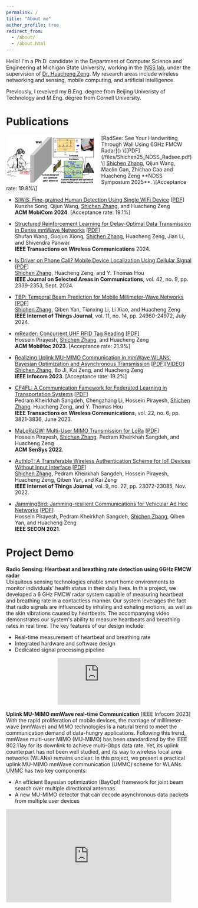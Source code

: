 ```yaml
---
permalink: /
title: "About me"
author_profile: true
redirect_from: 
  - /about/
  - /about.html
---
```


Hello! I'm a Ph.D. candidate in the Department of Computer Science and Engineering at Michigan State University, working in the [INSS lab](https://inss.egr.msu.edu), under the supervision of [Dr. Huacheng Zeng](https://inss.egr.msu.edu/team.html). My research areas include wireless networking and sensing, mobile computing, and artificial intelligence.  

Previously, I reveived my B.Eng. degree from Beijing Univeristy of Technology and M.Eng. degree from Cornell University. 

  
Publications 
======
<img src="/images/Radsee_teaser.png" align="left" width="243" height="135" style="margin-right: 15px;"/>   
[RadSee: See Your Handwriting Through Wall Using 6GHz FMCW Radar]() \[[PDF](/files/Shichen25_NDSS_Radsee.pdf)\]     
<ins>Shichen Zhang</ins>, Qijun Wang, Maolin Gan, Zhichao Cao and Huacheng Zeng   
**NDSS Symposium 2025**. \[Acceptance rate: 19.8%\] 

* [SiWiS: Fine-grained Human Detection Using Single WiFi Device]()  \[[PDF](/files/mobicom24-final.pdf)\]      
Kunzhe Song, Qijun Wang, <ins>Shichen Zhang</ins>, and Huacheng Zeng   
**ACM MobiCom 2024**. \[Acceptance rate: 19.1%\]    

* [Structured Reinforcement Learning for Delay-Optimal Data Transmission in Dense mmWave
Networks](https://ieeexplore.ieee.org/document/10577588) \[[PDF](/files/RL_Dense_mmWave_IEEE_TWC_2024.pdf)\]   
Shufan Wang, Guojun Xiong, <ins>Shichen Zhang</ins>, Huacheng Zeng, Jian Li, and Shivendra Panwar  
**IEEE Transactions on Wireless Communications** 2024. 

* [Is Driver on Phone Call? Mobile Device Localization Using Cellular Signal](https://ieeexplore.ieee.org/document/10556782) \[[PDF](/files/Shichen24_JSAC_PhoLoc.pdf)\]   
<ins>Shichen Zhang</ins>, Huacheng Zeng, and Y. Thomas Hou  
**IEEE Journal on Selected Areas in Communications**, vol. 42, no. 9, pp. 2339-2353, Sept. 2024.  

* [TBP: Temporal Beam Prediction for Mobile Millimeter-Wave Networks](https://ieeexplore.ieee.org/abstract/document/10509774) \[[PDF](/files/tbp_shichen2024.pdf)\]       
<ins>Shichen Zhang</ins>, Qiben Yan, Tianxing Li, Li Xiao, and Huacheng Zeng  
**IEEE Internet of Things Journal**, vol. 11, no. 14, pp. 24960-24972, July 2024.  

* [mReader: Concurrent UHF RFID Tag Reading](https://dl.acm.org/doi/10.1145/3565287.3610256) \[[PDF](/files/mreader2023.pdf)\]   
Hossein Pirayesh, <ins>Shichen Zhang</ins>, and Huacheng Zeng  
**ACM MobiHoc 2023**.  \[Acceptance rate: 21.9%\]   

* [Realizing Uplink MU-MIMO Communication in mmWave WLANs: Bayesian Optimization and Asynchronous Transmission](https://ieeexplore.ieee.org/document/10228888) \[[PDF](/files/shichen23_beamforming_infocom.pdf)\]\[[VIDEO](https://youtu.be/Q2Bk7i6O5mg?si=VcKf3Wqf6PIlwBTb)\]    
<ins>Shichen Zhang</ins>, Bo Ji, Kai Zeng, and Huacheng Zeng  
**IEEE Infocom 2023**.  \[Acceptance rate: 19.2%\]  

* [CF4FL: A Communication Famework for Federated Learning in Transportation Systems](https://ieeexplore.ieee.org/document/9961228) \[[PDF](/files/Pedram22_TWC_CF4FL.pdf)\]  
Pedram Kheirkhah Sangdeh, Chengzhang Li, Hossein Pirayesh, <ins>Shichen Zhang</ins>, Huacheng Zeng, and Y. Thomas Hou  
**IEEE Transactions on Wireless Communications**, vol. 22, no. 6, pp. 3821-3836, June 2023.    

* [MaLoRaGW: Multi-User MIMO Transmission for LoRa](https://dl.acm.org/doi/10.1145/3560905.3568533) \[[PDF](/files/Hossein22_Sensys_MaLoRaGW.pdf)\]  
Hossein Pirayesh, <ins>Shichen Zhang</ins>, Pedram Kheirkhah Sangdeh, and Huacheng Zeng  
**ACM SenSys 2022**.  

* [AuthIoT: A Transferable Wireless Authentication Scheme for IoT Devices Without Input Interface](https://ieeexplore.ieee.org/document/9807277) \[[PDF](/files/Shichen22_JIoT_AuthIoT.pdf)\]  
<ins>Shichen Zhang</ins>, Pedram Kheirkhah Sangdeh, Hossein Pirayesh, Huacheng Zeng, Qiben Yan, and Kai Zeng  
**IEEE Internet of Things Journal**,  vol. 9, no. 22, pp. 23072-23085, Nov. 2022.  

* [JammingBird: Jamming-resilient Communications for Vehicular Ad Hoc Networks](https://ieeexplore.ieee.org/document/9491603) \[[PDF](/files/Hossein_JammingBird.pdf)\]  
Hossein Pirayesh, Pedram Kheirkhah Sangdeh, <ins>Shichen Zhang</ins>, Qiben Yan, and Huacheng Zeng  
**IEEE SECON 2021**.  


Project Demo
======
**Radio Sensing: Heartbeat and breathing rate detection using 6GHz FMCW radar**  
Ubiquitous sensing technologies enable smart home environments to monitor individuals' health status in their daily lives. In this project, we developed a 6 GHz FMCW radar system capable of measuring heartbeat and breathing rate in a contactless manner. Our system leverages the fact that radio signals are influenced by inhaling and exhaling motions, as well as the skin vibrations caused by heartbeats. The accompanying video demonstrates our system's ability to measure heartbeats and breathing rates in real time. The key features of our design include:

* Real-time measurement of heartbeat and breathing rate
* Integrated hardware and software design
* Dedicated signal processing pipeline

<div style="text-align: center;">
<iframe width="224" height="126" src="https://www.youtube.com/embed/TeO4zp0u8HI?si=nSz2HQUC85IMfgSU" title="YouTube video player" frameborder="0" allow="accelerometer; autoplay; clipboard-write; encrypted-media; gyroscope; picture-in-picture; web-share" referrerpolicy="strict-origin-when-cross-origin" allowfullscreen></iframe>
</div>



**Uplink MU-MIMO mmWave real-time Communication** \[IEEE Infocom 2023\]   
With the rapid proliferation of mobile devices, the marriage of millimeter-wave (mmWave) and MIMO technologies is a natural trend to meet the communication demand of data-hungry applications. Following this trend, mmWave multi-user MIMO (MU-MIMO) has been standardized by the IEEE 802.11ay for its downlink to achieve multi-Gbps data rate. Yet, its uplink counterpart has not been well studied, and its way to wireless local area networks (WLANs) remains unclear. In this project, we present a practical uplink MU-MIMO mmWave communication (UMMC) scheme for WLANs. UMMC has two key components: 

* An efficient Bayesian optimization (BayOpt) framework for joint beam search over multiple directional antennas
* A new MU-MIMO detector that can decode asynchronous data packets from multiple user devices

<iframe width="448" height="252" src="https://www.youtube.com/embed/Q2Bk7i6O5mg?si=Zbb9m_KIOPGpJF4R" title="YouTube video player" frameborder="0" allow="accelerometer; autoplay; clipboard-write; encrypted-media; gyroscope; picture-in-picture; web-share" referrerpolicy="strict-origin-when-cross-origin" allowfullscreen></iframe> 


